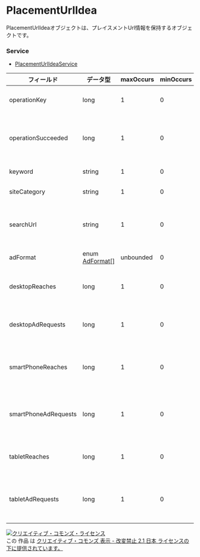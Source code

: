 # PlacementUrlIdea
PlacementUrlIdeaオブジェクトは、プレイスメントUrl情報を保持するオブジェクトです。
### Service
+ [PlacementUrlIdeaService](../services/PlacementUrlIdeaService.md)

| フィールド | データ型 | maxOccurs | minOccurs | response | add | set | remove | 説明 | 
|---|---|---|---|---|---|---|---|---|
| operationKey| long| 1| 0| ○| -| -| -| Number(0から始まる連番)です。 |
| operationSucceeded| long| 1| 0| ○| -| -| -| white list から検索できたかどうかの判定（成功：true 固定）です。 |
| keyword| string| 1| 0| ○| -| -| -| 検索キーワードです。 |
| siteCategory| string| 1| 0| ○| -| -| -| 検索カテゴリです。 |
| searchUrl| string| 1| 0| ○| -| -| -| 取得URLです。<br>			不明なURLの場合　UNKNOWN_URLが入ります。 |
| adFormat| enum <a href="./AdFormat.md">AdFormat[]</a>| unbounded| 0| ○| -| -| -| 広告フォーマットです。 |
| desktopReaches| long| 1| 0| ○| -| -| -| PC でのリーチ数です。<br>			　・100未満の時は0 |
| desktopAdRequests| long| 1| 0| ○| -| -| -| PC でのADリクエスト数です。<br>			　・100未満の時は0 |
| smartPhoneReaches| long| 1| 0| ○| -| -| -| SmartPhone でのリーチ数です。<br>			　・100未満の時は0 |
| smartPhoneAdRequests| long| 1| 0| ○| -| -| -| SmartPhone でのADリクエスト数です。<br>			　・100未満の時は0 |
| tabletReaches| long| 1| 0| ○| -| -| -| Tablet でのリーチ数です。<br>			　・100未満の時は0 |
| tabletAdRequests| long| 1| 0| ○| -| -| -| TabletでのADリクエスト数です。<br>			　・100未満の時は0 |
<a rel="license" href="http://creativecommons.org/licenses/by-nd/2.1/jp/"><img alt="クリエイティブ・コモンズ・ライセンス" style="border-width:0" src="https://i.creativecommons.org/l/by-nd/2.1/jp/88x31.png" /></a><br />この 作品 は <a rel="license" href="http://creativecommons.org/licenses/by-nd/2.1/jp/">クリエイティブ・コモンズ 表示 - 改変禁止 2.1 日本 ライセンスの下に提供されています。</a>
